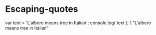 # Escaping-quotes


var text = 'L\'albero means tree in Italian';
console.log( text ); \\ "L'albero means tree in Italian"
